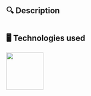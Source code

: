 <h1 align="center">  <h1>
<div align="center"> 
</div>

## 🔍 Description <a name="description"></a>
<h1 align="center">  </h1>
<p align="center"> </p>

## 🖥️ Technologies used <a name="technologies"></a> 

<a href="#"><img src="https://upload.wikimedia.org/wikipedia/commons/thumb/9/9a/Visual_Studio_Code_1.35_icon.svg/512px-Visual_Studio_Code_1.35_icon.svg.png" width=100></a>

